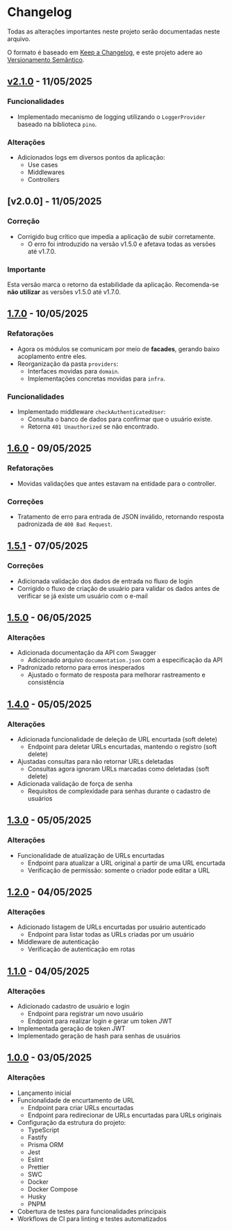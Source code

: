 # Changelog

Todas as alterações importantes neste projeto serão documentadas neste arquivo.

O formato é baseado em [Keep a Changelog](https://keepachangelog.com/pt-BR/1.0.0/),
e este projeto adere ao [Versionamento Semântico](https://semver.org/lang/pt-BR/).

## [v2.1.0] - 11/05/2025

### Funcionalidades
- Implementado mecanismo de logging utilizando o `LoggerProvider` baseado na biblioteca `pino`.

### Alterações
- Adicionados logs em diversos pontos da aplicação:
  - Use cases
  - Middlewares
  - Controllers

[v2.1.0]: https://github.com/RianMarlon/node-encurtador-url/releases/tag/v2.1.0

## [v2.0.0] - 11/05/2025

### Correção
- Corrigido bug crítico que impedia a aplicação de subir corretamente.
  - O erro foi introduzido na versão v1.5.0 e afetava todas as versões até v1.7.0.

### Importante
Esta versão marca o retorno da estabilidade da aplicação.
Recomenda-se **não utilizar** as versões v1.5.0 até v1.7.0.

## [1.7.0] - 10/05/2025

### Refatorações
- Agora os módulos se comunicam por meio de **facades**, gerando baixo acoplamento entre eles.
- Reorganização da pasta `providers`:
  - Interfaces movidas para `domain`.
  - Implementações concretas movidas para `infra`.

### Funcionalidades
- Implementado middleware `checkAuthenticatedUser`:
  - Consulta o banco de dados para confirmar que o usuário existe.
  - Retorna `401 Unauthorized` se não encontrado.

[1.7.0]: https://github.com/RianMarlon/node-encurtador-url/releases/tag/v1.7.0

## [1.6.0] - 09/05/2025

### Refatorações
- Movidas validações que antes estavam na entidade para o controller.

### Correções
- Tratamento de erro para entrada de JSON inválido, retornando resposta padronizada de `400 Bad Request`.

[1.6.0]: https://github.com/RianMarlon/node-encurtador-url/releases/tag/v1.6.0

## [1.5.1] - 07/05/2025

### Correções
- Adicionada validação dos dados de entrada no fluxo de login
- Corrigido o fluxo de criação de usuário para validar os dados antes de verificar se já existe um usuário com o e-mail

[1.5.1]: https://github.com/RianMarlon/node-encurtador-url/releases/tag/v1.5.1

## [1.5.0] - 06/05/2025

### Alterações
- Adicionada documentação da API com Swagger
  - Adicionado arquivo `documentation.json` com a especificação da API
- Padronizado retorno para erros inesperados
  - Ajustado o formato de resposta para melhorar rastreamento e consistência

[1.5.0]: https://github.com/RianMarlon/node-encurtador-url/releases/tag/v1.5.0

## [1.4.0] - 05/05/2025

### Alterações
- Adicionada funcionalidade de deleção de URL encurtada (soft delete)
  - Endpoint para deletar URLs encurtadas, mantendo o registro (soft delete)
- Ajustadas consultas para não retornar URLs deletadas
  - Consultas agora ignoram URLs marcadas como deletadas (soft delete)
- Adicionada validação de força de senha
  - Requisitos de complexidade para senhas durante o cadastro de usuários

[1.4.0]: https://github.com/RianMarlon/node-encurtador-url/releases/tag/v1.4.0

## [1.3.0] - 05/05/2025

### Alterações
- Funcionalidade de atualização de URLs encurtadas
  - Endpoint para atualizar a URL original a partir de uma URL encurtada
  - Verificação de permissão: somente o criador pode editar a URL

[1.3.0]: https://github.com/RianMarlon/node-encurtador-url/releases/tag/v1.3.0

## [1.2.0] - 04/05/2025

### Alterações
- Adicionado listagem de URLs encurtadas por usuário autenticado
  - Endpoint para listar todas as URLs criadas por um usuário
- Middleware de autenticação
  - Verificação de autenticação em rotas

[1.2.0]: https://github.com/RianMarlon/node-encurtador-url/releases/tag/v1.2.0

## [1.1.0] - 04/05/2025

### Alterações
- Adicionado cadastro de usuário e login
  - Endpoint para registrar um novo usuário
  - Endpoint para realizar login e gerar um token JWT
- Implementada geração de token JWT
- Implementado geração de hash para senhas de usuários

[1.1.0]: https://github.com/RianMarlon/node-encurtador-url/releases/tag/v1.1.0

## [1.0.0] - 03/05/2025

### Alterações
- Lançamento inicial
- Funcionalidade de encurtamento de URL
  - Endpoint para criar URLs encurtadas
  - Endpoint para redirecionar de URLs encurtadas para URLs originais
- Configuração da estrutura do projeto:
  - TypeScript
  - Fastify
  - Prisma ORM
  - Jest
  - Eslint
  - Prettier
  - SWC
  - Docker
  - Docker Compose
  - Husky
  - PNPM
- Cobertura de testes para funcionalidades principais
- Workflows de CI para linting e testes automatizados

[1.0.0]: https://github.com/RianMarlon/node-encurtador-url/releases/tag/v1.0.0
